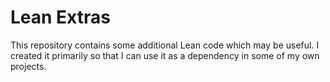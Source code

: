# Lean Extras

This repository contains some additional Lean code which may be useful.
I created it primarily so that I can use it as a dependency in some of my own projects. 
